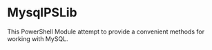 # MysqlPSLib
This PowerShell Module attempt to provide a convenient methods for working with MySQL.
